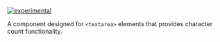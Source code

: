 [![experimental](http://badges.github.io/stability-badges/dist/experimental.svg)](http://github.com/badges/stability-badges)

A component designed for `<textarea>` elements that provides character count functionality.
